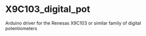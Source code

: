 # X9C103_digital_pot
Arduino driver for the Renesas X9C103 or similar family of digital potentiometers
